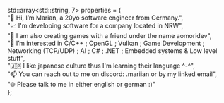 std::array<std::string, 7> properties = { <br/>
  "👋 Hi, I’m Marian, a 20yo software engineer from Germany.", <br/>
  "📈 I'm developing software for a company located in NRW", <br/>
  "👾 I am also creating games with a friend under the name aomoridev", <br/>
  "👀 I’m interested in C/C++ ; OpenGL ; Vulkan ; Game Development ; Networking (TCP/UDP) ; AI ; C# ; .NET ; Embedded systems & Low level stuff", <br/>
  "🇯🇵 I like japanese culture thus I'm learning their language ^-^", <br/>
  "📫 You can reach out to me on discord: .mariian or by my linked email", <br/>
  "🌐 Please talk to me in either english or german :)" <br/>
};
